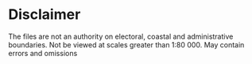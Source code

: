 # Disclaimer

The files are not an authority on electoral, coastal and administrative boundaries. Not be viewed at scales greater than 1:80 000. May contain errors and omissions


